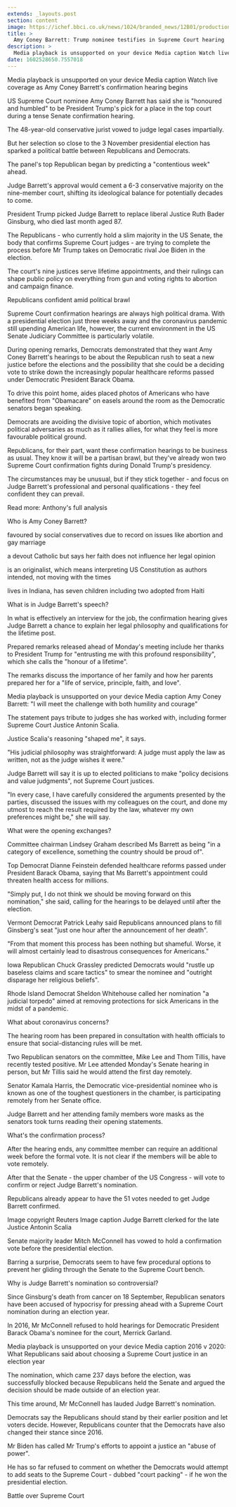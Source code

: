 ```yaml
--- 
extends: _layouts.post 
section: content 
image: https://ichef.bbci.co.uk/news/1024/branded_news/12B01/production/_114854567_mediaitem114854564.jpg 
title: > 
  Amy Coney Barrett: Trump nominee testifies in Supreme Court hearing 
description: > 
  Media playback is unsupported on your device Media caption Watch live coverage as Amy Coney Barrett's confirmation hearing beginsUS Supreme Court nominee Amy Coney Barrett has said she is "honoured and humbled" to be President Trump's pick for a place in the top court during a tense Senate confirmation hearing.President Trump picked Judge Barrett to replace liberal Justice Ruth Bader Ginsburg, who died last month aged 87.They know it will be a partisan brawl, but they've already won two Supreme Court confirmation fights during Donald Trump's presidency.Judge Barrett will say it is up to elected politicians to make "policy decisions and value judgments", not Supreme Court justices.He has so far refused to comment on whether the Democrats would attempt to add seats to the Supreme Court - dubbed "court packing" - if he won the presidential election. 
date: 1602528650.7557018 
--- 
```

Media playback is unsupported on your device Media caption Watch live coverage as Amy Coney Barrett's confirmation hearing begins

US Supreme Court nominee Amy Coney Barrett has said she is "honoured and humbled" to be President Trump's pick for a place in the top court during a tense Senate confirmation hearing.

The 48-year-old conservative jurist vowed to judge legal cases impartially.

But her selection so close to the 3 November presidential election has sparked a political battle between Republicans and Democrats.

The panel's top Republican began by predicting a "contentious week" ahead.

Judge Barrett's approval would cement a 6-3 conservative majority on the nine-member court, shifting its ideological balance for potentially decades to come.

President Trump picked Judge Barrett to replace liberal Justice Ruth Bader Ginsburg, who died last month aged 87.

The Republicans - who currently hold a slim majority in the US Senate, the body that confirms Supreme Court judges - are trying to complete the process before Mr Trump takes on Democratic rival Joe Biden in the election.

The court's nine justices serve lifetime appointments, and their rulings can shape public policy on everything from gun and voting rights to abortion and campaign finance.

Republicans confident amid political brawl

Supreme Court confirmation hearings are always high political drama. With a presidential election just three weeks away and the coronavirus pandemic still upending American life, however, the current environment in the US Senate Judiciary Committee is particularly volatile.

During opening remarks, Democrats demonstrated that they want Amy Coney Barrett's hearings to be about the Republican rush to seat a new justice before the elections and the possibility that she could be a deciding vote to strike down the increasingly popular healthcare reforms passed under Democratic President Barack Obama.

To drive this point home, aides placed photos of Americans who have benefited from "Obamacare" on easels around the room as the Democratic senators began speaking.

Democrats are avoiding the divisive topic of abortion, which motivates political adversaries as much as it rallies allies, for what they feel is more favourable political ground.

Republicans, for their part, want these confirmation hearings to be business as usual. They know it will be a partisan brawl, but they've already won two Supreme Court confirmation fights during Donald Trump's presidency.

The circumstances may be unusual, but if they stick together - and focus on Judge Barrett's professional and personal qualifications - they feel confident they can prevail.

Read more: Anthony's full analysis

Who is Amy Coney Barrett?

favoured by social conservatives due to record on issues like abortion and gay marriage

a devout Catholic but says her faith does not influence her legal opinion

is an originalist, which means interpreting US Constitution as authors intended, not moving with the times

lives in Indiana, has seven children including two adopted from Haiti

What is in Judge Barrett's speech?

In what is effectively an interview for the job, the confirmation hearing gives Judge Barrett a chance to explain her legal philosophy and qualifications for the lifetime post.

Prepared remarks released ahead of Monday's meeting include her thanks to President Trump for "entrusting me with this profound responsibility", which she calls the "honour of a lifetime".

The remarks discuss the importance of her family and how her parents prepared her for a "life of service, principle, faith, and love".

Media playback is unsupported on your device Media caption Amy Coney Barrett: "I will meet the challenge with both humility and courage"

The statement pays tribute to judges she has worked with, including former Supreme Court Justice Antonin Scalia.

Justice Scalia's reasoning "shaped me", it says.

"His judicial philosophy was straightforward: A judge must apply the law as written, not as the judge wishes it were."

Judge Barrett will say it is up to elected politicians to make "policy decisions and value judgments", not Supreme Court justices.

"In every case, I have carefully considered the arguments presented by the parties, discussed the issues with my colleagues on the court, and done my utmost to reach the result required by the law, whatever my own preferences might be," she will say.

What were the opening exchanges?

Committee chairman Lindsey Graham described Ms Barrett as being "in a category of excellence, something the country should be proud of".

Top Democrat Dianne Feinstein defended healthcare reforms passed under President Barack Obama, saying that Ms Barrett's appointment could threaten health access for millions.

"Simply put, I do not think we should be moving forward on this nomination," she said, calling for the hearings to be delayed until after the election.

Vermont Democrat Patrick Leahy said Republicans announced plans to fill Ginsberg's seat "just one hour after the announcement of her death".

"From that moment this process has been nothing but shameful. Worse, it will almost certainly lead to disastrous consequences for Americans."

Iowa Republican Chuck Grassley predicted Democrats would "rustle up baseless claims and scare tactics" to smear the nominee and "outright disparage her religious beliefs".

Rhode Island Democrat Sheldon Whitehouse called her nomination "a judicial torpedo" aimed at removing protections for sick Americans in the midst of a pandemic.

What about coronavirus concerns?

The hearing room has been prepared in consultation with health officials to ensure that social-distancing rules will be met.

Two Republican senators on the committee, Mike Lee and Thom Tillis, have recently tested positive. Mr Lee attended Monday's Senate hearing in person, but Mr Tillis said he would attend the first day remotely.

Senator Kamala Harris, the Democratic vice-presidential nominee who is known as one of the toughest questioners in the chamber, is participating remotely from her Senate office.

Judge Barrett and her attending family members wore masks as the senators took turns reading their opening statements.

What's the confirmation process?

After the hearing ends, any committee member can require an additional week before the formal vote. It is not clear if the members will be able to vote remotely.

After that the Senate - the upper chamber of the US Congress - will vote to confirm or reject Judge Barrett's nomination.

Republicans already appear to have the 51 votes needed to get Judge Barrett confirmed.

Image copyright Reuters Image caption Judge Barrett clerked for the late Justice Antonin Scalia

Senate majority leader Mitch McConnell has vowed to hold a confirmation vote before the presidential election.

Barring a surprise, Democrats seem to have few procedural options to prevent her gliding through the Senate to the Supreme Court bench.

Why is Judge Barrett's nomination so controversial?

Since Ginsburg's death from cancer on 18 September, Republican senators have been accused of hypocrisy for pressing ahead with a Supreme Court nomination during an election year.

In 2016, Mr McConnell refused to hold hearings for Democratic President Barack Obama's nominee for the court, Merrick Garland.

Media playback is unsupported on your device Media caption 2016 v 2020: What Republicans said about choosing a Supreme Court justice in an election year

The nomination, which came 237 days before the election, was successfully blocked because Republicans held the Senate and argued the decision should be made outside of an election year.

This time around, Mr McConnell has lauded Judge Barrett's nomination.

Democrats say the Republicans should stand by their earlier position and let voters decide. However, Republicans counter that the Democrats have also changed their stance since 2016.

Mr Biden has called Mr Trump's efforts to appoint a justice an "abuse of power".

He has so far refused to comment on whether the Democrats would attempt to add seats to the Supreme Court - dubbed "court packing" - if he won the presidential election.

Battle over Supreme Court